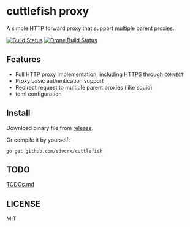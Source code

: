 # cuttlefish proxy

A simple HTTP forward proxy that support multiple parent proxies.

[![Build Status](https://travis-ci.org/sdvcrx/cuttlefish.svg?branch=master)](https://travis-ci.org/sdvcrx/cuttlefish)
[![Drone Build Status](https://drone.sdvcrx.com/api/badges/sdvcrx/spx/status.svg?branch=master)](https://drone.sdvcrx.com/sdvcrx/spx)

## Features

* Full HTTP proxy implementation, including HTTPS through `CONNECT`
* Proxy basic authentication support
* Redirect request to multiple parent proxies (like squid)
* toml configuration

## Install

Download binary file from [release](https://github.com/sdvcrx/cuttlefish/releases).

Or compile it by yourself:

``` shell
go get github.com/sdvcrx/cuttlefish
```

## TODO

[TODOs.md](https://github.com/sdvcrx/cuttlefish/blob/master/TODOs.md)

## LICENSE

MIT
